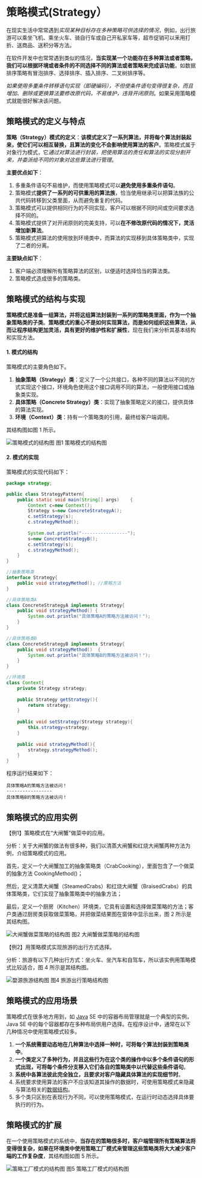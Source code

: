 # 策略模式(Strategy）

在现实生活中常常遇到*实现某种目标存在多种策略可供选择的情况*，例如，出行旅游可以乘坐飞机、乘坐火车、骑自行车或自己开私家车等，超市促销可以釆用打折、送商品、送积分等方法。

在软件开发中也常常遇到类似的情况，**当实现某一个功能存在多种算法或者策略，我们可以根据环境或者条件的不同选择不同的算法或者策略来完成该功能**，如数据排序策略有冒泡排序、选择排序、插入排序、二叉树排序等。

*如果使用多重条件转移语句实现（即硬编码），不但使条件语句变得很复杂，而且增加、删除或更换算法要修改原代码，不易维护，违背开闭原则*。如果采用策略模式就能很好解决该问题。

## 策略模式的定义与特点

**策略（Strategy）模式的定义**：**该模式定义了一系列算法，并将每个算法封装起来，使它们可以相互替换，且算法的变化不会影响使用算法的客户**。策略模式属于对象行为模式，它*通过对算法进行封装，把使用算法的责任和算法的实现分割开来，并委派给不同的对象对这些算法进行管理*。

**主要优点如下**：

1. 多重条件语句不易维护，而使用策略模式可以**避免使用多重条件语句**。
2. 策略模式**提供了一系列的可供重用的算法族**，恰当使用继承可以把算法族的公共代码转移到父类里面，从而避免重复的代码。
3. 策略模式可以提供相同行为的不同实现，客户可以根据不同时间或空间要求选择不同的。
4. 策略模式提供了对开闭原则的完美支持，可以**在不修改原代码的情况下，灵活增加新算法**。
5. 策略模式把算法的使用放到环境类中，而算法的实现移到具体策略类中，实现了二者的分离。

**主要缺点如下**：

1. 客户端必须理解所有策略算法的区别，以便适时选择恰当的算法类。
2. 策略模式造成很多的策略类。

## 策略模式的结构与实现

**策略模式是准备一组算法，并将这组算法封装到一系列的策略类里面，作为一个抽象策略类的子类**。**策略模式的重心不是如何实现算法，而是如何组织这些算法，从而让程序结构更加灵活，具有更好的维护性和扩展性**，现在我们来分析其基本结构和实现方法。

#### 1. 模式的结构

策略模式的主要角色如下。

1. **抽象策略（Strategy）类**：定义了一个公共接口，各种不同的算法以不同的方式实现这个接口，环境角色使用这个接口调用不同的算法，一般使用接口或抽象类实现。
2. **具体策略（Concrete Strategy）类**：实现了抽象策略定义的接口，提供具体的算法实现。
3. **环境（Context）类**：持有一个策略类的引用，最终给客户端调用。


其结构图如图 1 所示。

![策略模式的结构图](http://c.biancheng.net/uploads/allimg/181116/3-1Q116103K1205.gif)
图1 策略模式的结构图

#### 2. 模式的实现

策略模式的实现代码如下：

```java
package strategy;

public class StrategyPattern{    
    public static void main(String[] args)    {        
        Context c=new Context();        
        Strategy s=new ConcreteStrategyA();        
        c.setStrategy(s);        
        c.strategyMethod();        
        
        System.out.println("-----------------");        
        s=new ConcreteStrategyB();        
        c.setStrategy(s);        
        c.strategyMethod();    
    }
}

//抽象策略类
interface Strategy{       
    public void strategyMethod(); //策略方法
}

//具体策略类A
class ConcreteStrategyA implements Strategy{    
    public void strategyMethod() {        
        System.out.println("具体策略A的策略方法被访问！");    
    }
}

//具体策略类B
class ConcreteStrategyB implements Strategy{  
    public void strategyMethod()  {      
        System.out.println("具体策略B的策略方法被访问！");  
    }
}

//环境类
class Context{    
    private Strategy strategy;    
    
    public Strategy getStrategy(){        
        return strategy;    
    }    
    
    public void setStrategy(Strategy strategy){        
        this.strategy=strategy;    
    }    
    
    public void strategyMethod(){        
        strategy.strategyMethod();    
    }
}
```


程序运行结果如下：

```
具体策略A的策略方法被访问！
-----------------
具体策略B的策略方法被访问！
```

## 策略模式的应用实例

【例1】策略模式在“大闸蟹”做菜中的应用。

分析：关于大闸蟹的做法有很多种，我们以清蒸大闸蟹和红烧大闸蟹两种方法为例，介绍策略模式的应用。

首先，定义一个大闸蟹加工的抽象策略类（CrabCooking），里面包含了一个做菜的抽象方法 CookingMethod()；

然后，定义清蒸大闸蟹（SteamedCrabs）和红烧大闸蟹（BraisedCrabs）的具体策略类，它们实现了抽象策略类中的抽象方法；

最后，定义一个厨房（Kitchen）环境类，它具有设置和选择做菜策略的方法；客户类通过厨房类获取做菜策略，并把做菜结果图在窗体中显示出来，图 2 所示是其结构图。

![大闸蟹做菜策略的结构图](http://c.biancheng.net/uploads/allimg/181116/3-1Q116103R5638.gif)
图2 大闸蟹做菜策略的结构图




【例2】用策略模式实现旅游的出行方式选择。

分析：旅游有以下几种出行方式：坐火车、坐汽车和自驾车，所以该实例用策略模式比较适合，图 4 所示是其结构图。

![婺源旅游结构图](http://c.biancheng.net/uploads/allimg/181116/3-1Q11610393E92.gif)
图4 旅游出行策略结构图

## 策略模式的应用场景

策略模式在很多地方用到，如 [Java](http://c.biancheng.net/java/) SE 中的容器布局管理就是一个典型的实例，Java SE 中的每个容器都存在多种布局供用户选择。在程序设计中，通常在以下几种情况中使用策略模式较多。

1. **一个系统需要动态地在几种算法中选择一种时，可将每个算法封装到策略类中**。
2. **一个类定义了多种行为，并且这些行为在这个类的操作中以多个条件语句的形式出现，可将每个条件分支移入它们各自的策略类中以代替这些条件语句**。
3. **系统中各算法彼此完全独立，且要求对客户隐藏具体算法的实现细节时**。
4. 系统要求使用算法的客户不应该知道其操作的数据时，可使用策略模式来隐藏与算法相关的[数据结构](http://c.biancheng.net/data_structure/)。
5. 多个类只区别在表现行为不同，可以使用策略模式，在运行时动态选择具体要执行的行为。

## 策略模式的扩展

在一个使用策略模式的系统中，**当存在的策略很多时，客户端管理所有策略算法将变得很复杂，如果在环境类中使用策略工厂模式来管理这些策略类将大大减少客户端的工作复杂度**，其结构图如图 5 所示。



![策略工厂模式的结构图](http://c.biancheng.net/uploads/allimg/181116/3-1Q116104010550.gif)
图5 策略工厂模式的结构图
